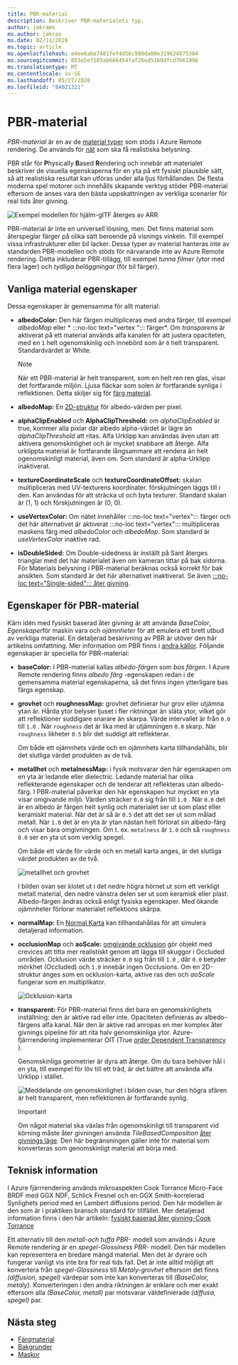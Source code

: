 ```yaml
---
title: PBR-material
description: Beskriver PBR-materialets typ.
author: jakrams
ms.author: jakras
ms.date: 02/11/2020
ms.topic: article
ms.openlocfilehash: e4ee6abe7481fef4d56c980da80e319624975384
ms.sourcegitcommit: 053e5e7103ab666454faf26ed51b0dfcd7661996
ms.translationtype: MT
ms.contentlocale: sv-SE
ms.lasthandoff: 05/27/2020
ms.locfileid: "84021321"
---
```

# <a name="pbr-materials"></a>PBR-material

*PBR-material* är en av de [material typer](../../concepts/materials.md) som stöds i Azure Remote rendering. De används för [nät](../../concepts/meshes.md) som ska få realistiska belysning.

PBR står för **P**hysically **B**ased **R**endering och innebär att materialet beskriver de visuella egenskaperna för en yta på ett fysiskt plausible sätt, så att realistiska resultat kan utföras under alla ljus förhållanden. De flesta moderna spel motorer och innehålls skapande verktyg stöder PBR-material eftersom de anses vara den bästa uppskattningen av verkliga scenarier för real tids åter givning.

![Exempel modellen för hjälm-glTF återges av ARR](media/helmet.png)

PBR-material är inte en universell lösning, men. Det finns material som återspeglar färger på olika sätt beroende på visnings vinkeln. Till exempel vissa infrastrukturer eller bil lacker. Dessa typer av material hanteras inte av standarden PBR-modellen och stöds för närvarande inte av Azure Remote rendering. Detta inkluderar PBR-tillägg, till exempel *tunna filmer* (ytor med flera lager) och *tydliga beläggningar* (för bil färger).

## <a name="common-material-properties"></a>Vanliga material egenskaper

Dessa egenskaper är gemensamma för allt material:

* **albedoColor:** Den här färgen multipliceras med andra färger, till exempel *albedoMap* eller * :::no-loc text="vertex "::: färger*. Om *transparens* är aktiverat på ett material används alfa kanalen för att justera opaciteten, med en `1` helt ogenomskinlig och innebörd som är `0` helt transparent. Standardvärdet är White.

  > [!NOTE]
  > När ett PBR-material är helt transparent, som en helt ren ren glas, visar det fortfarande miljön. Ljusa fläckar som solen är fortfarande synliga i reflektionen. Detta skiljer sig för [färg material](color-materials.md).

* **albedoMap:** En [2D-struktur](../../concepts/textures.md) för albedo-värden per pixel.

* **alphaClipEnabled** och **AlphaClipThreshold:** om *alphaClipEnabled* är true, kommer alla pixlar där albedo alpha-värdet är lägre än *alphaClipThreshold* att ritas. Alfa Urklipp kan användas även utan att aktivera genomskinlighet och är mycket snabbare att återge. Alfa urklippta material är fortfarande långsammare att rendera än helt ogenomskinligt material, även om. Som standard är alpha-Urklipp inaktiverat.

* **textureCoordinateScale** och **textureCoordinateOffset:** skalan multipliceras med UV-texturens koordinater. förskjutningen läggs till i den. Kan användas för att sträcka ut och byta texturer. Standard skalan är (1, 1) och förskjutningen är (0, 0).

* **useVertexColor:** Om nätet innehåller :::no-loc text="vertex"::: färger och det här alternativet är aktiverat :::no-loc text="vertex"::: multipliceras maskens färg med *albedoColor* och *albedoMap*. Som standard är *useVertexColor* inaktive rad.

* **isDoubleSided:** Om Double-sidedness är inställt på Sant återges trianglar med det här materialet även om kameran tittar på bak sidorna. För Materials belysning i PBR-material beräknas också korrekt för bak ansikten. Som standard är det här alternativet inaktiverat. Se även [ :::no-loc text="Single-sided"::: åter givning](single-sided-rendering.md).

## <a name="pbr-material-properties"></a>Egenskaper för PBR-material

Kärn idén med fysiskt baserad åter givning är att använda *BaseColor*, *Egenskaper*för maskin vara och *ojämnheter* för att emulera ett brett utbud av verkliga material. En detaljerad beskrivning av PBR är utöver den här artikelns omfattning. Mer information om PBR finns i [andra källor](http://www.pbr-book.org). Följande egenskaper är speciella för PBR-material:

* **baseColor:** I PBR-material kallas *albedo-färgen* som *bas färgen*. I Azure Remote rendering finns *albedo färg* -egenskapen redan i de gemensamma material egenskaperna, så det finns ingen ytterligare bas färgs egenskap.

* **grovhet** och **roughnessMap:** grovhet definierar hur grov eller utjämna ytan är. Hårda ytor belyser ljuset i fler riktningar än släta ytor, vilket gör att reflektioner suddigare snarare än skarpa. Värde intervallet är från `0.0` till `1.0` . När `roughness` det är lika med är utjämningen `0.0` skarp. När `roughness` likheter `0.5` blir det suddigt att reflekterar.

  Om både ett ojämnhets värde och en ojämnhets karta tillhandahålls, blir det slutliga värdet produkten av de två.

* **metallhet** och **metalnessMap:** i fysik motsvarar den här egenskapen om en yta är ledande eller dielectric. Ledande material har olika reflekterande egenskaper och de tenderar att reflekteras utan albedo-färg. I PBR-material påverkar den här egenskapen hur mycket en yta visar omgivande miljö. Värden sträcker `0.0` sig från till `1.0` . När `0.0` det är en albedo är färgen helt synlig och materialet ser ut som plast eller keramiskt material. När det är så är `0.5` det att det ser ut som målad metall. När `1.0` det är en yta är ytan nästan helt förlorat sin albedo-färg och visar bara omgivningen. Om t. ex. `metalness` är `1.0` och så `roughness` `0.0` ser en yta ut som verklig spegel.

  Om både ett värde för värde och en metall karta anges, är det slutliga värdet produkten av de två.

  ![metallhet och grovhet](./media/metalness-roughness.png)

  I bilden ovan ser klotet ut i det nedre högra hörnet ut som ett verkligt metall material, den nedre vänstra delen ser ut som keramisk eller plast. Albedo-färgen ändras också enligt fysiska egenskaper. Med ökande ojämnheter förlorar materialet reflektions skärpa.

* **normalMap:** En [Normal Karta](https://en.wikipedia.org/wiki/Normal_mapping) kan tillhandahållas för att simulera detaljerad information.

* **occlusionMap** och **aoScale:** [omgivande ocklusion](https://en.wikipedia.org/wiki/Ambient_occlusion) gör objekt med crevices att titta mer realistiskt genom att lägga till skuggor i Occluded områden. Ocklusion värde sträcker `0.0` sig från till `1.0` , där `0.0` betyder mörkhet (Occluded) och `1.0` innebär ingen Occlusions. Om en 2D-struktur anges som en ocklusion-karta, aktive ras den och *aoScale* fungerar som en multiplikator.

  ![Ocklusion-karta](./media/boom-box-ao2.gif)

* **transparent:** För PBR-material finns det bara en genomskinlighets inställning: den är aktive rad eller inte. Opaciteten definieras av albedo-färgens alfa kanal. När den är aktive rad anropas en mer komplex åter givnings pipeline för att rita halv genomskinliga ytor. Azure-fjärrrendering implementerar OIT (True [order Dependent Transparency](https://en.wikipedia.org/wiki/Order-independent_transparency) ).

  Genomskinliga geometrier är dyra att återge. Om du bara behöver hål i en yta, till exempel för löv till ett träd, är det bättre att använda alfa Urklipp i stället.

  ![Meddelande om genomskinlighet ](./media/transparency.png) i bilden ovan, hur den högra sfären är helt transparent, men reflektionen är fortfarande synlig.

  > [!IMPORTANT]
  > Om något material ska växlas från ogenomskinligt till transparent vid körning måste åter givningen använda *TileBasedComposition* [åter givnings läge](../../concepts/rendering-modes.md). Den här begränsningen gäller inte för material som konverteras som genomskinligt material att börja med.

## <a name="technical-details"></a>Teknisk information

I Azure fjärrrendering används mikroaspekten Cook Torrance Micro-Face BRDF med GGX NDF, Schlick Fresnel och en GGX Smith-korrelerad Synlighets period med en Lambert diffusions period. Den här modellen är den som är i praktiken bransch standard för tillfället. Mer detaljerad information finns i den här artikeln: [fysiskt baserad åter givning-Cook Torrance](http://www.codinglabs.net/article_physically_based_rendering_cook_torrance.aspx)

 Ett alternativ till den *metall-och tuffa PBR-* modell som används i Azure Remote rendering är en *spegel-Glossiness PBR-* modell. Den här modellen kan representera en bredare mängd material. Men det är dyrare och fungerar vanligt vis inte bra för real tids fall.
Det är inte alltid möjligt att konvertera från *spegel-Glossiness* till *Metaly-grovhet* eftersom det finns *(diffusion, spegel)* värdepar som inte kan konverteras till *(BaseColor, metaly)*. Konverteringen i den andra riktningen är enklare och mer exakt eftersom alla *(BaseColor, metall)* par motsvarar väldefinierade *(diffusa, spegel)* par.

## <a name="next-steps"></a>Nästa steg

* [Färgmaterial](color-materials.md)
* [Bakgrunder](../../concepts/textures.md)
* [Maskor](../../concepts/meshes.md)
